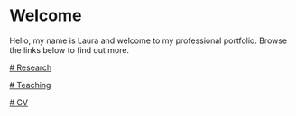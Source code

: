 # Welcome
Hello, my name is Laura and welcome to my professional portfolio. Browse the links below to find out more. 

[# Research](lerober4.github.io/research)

[# Teaching](lerober4.github.io/teaching)

[# CV](lerober4.github.io/cv)

